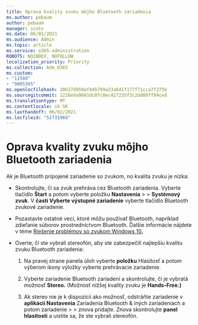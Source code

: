 ```yaml
---
title: Oprava kvality zvuku môjho Bluetooth zariadenia
ms.author: pebaum
author: pebaum
manager: scotv
ms.date: 06/01/2021
ms.audience: Admin
ms.topic: article
ms.service: o365-administration
ROBOTS: NOINDEX, NOFOLLOW
localization_priority: Priority
ms.collection: Adm_O365
ms.custom:
- "11508"
- "9005365"
ms.openlocfilehash: 20627d950af44b799a23a6d1f177f71cca7f275b
ms.sourcegitcommit: 1226e9a9601dc8fc8ec427235f3c2dd88ff84ced
ms.translationtype: MT
ms.contentlocale: sk-SK
ms.lasthandoff: 06/02/2021
ms.locfileid: "52731960"
---
```

# <a name="fix-the-audio-quality-of-my-bluetooth-device"></a>Oprava kvality zvuku môjho Bluetooth zariadenia

Ak je Bluetooth pripojené zariadenie so zvukom, no kvalita zvuku je nízka:

- Skontrolujte, či sa zvuk prehráva cez Bluetooth zariadenia. Vyberte tlačidlo **Štart** a potom vyberte položku **Nastavenia**  >    >  **Systémový zvuk**. V **časti Vyberte výstupné zariadenie** vyberte tlačidlo Bluetooth zvukové zariadenie.

- Pozastavte ostatné veci, ktoré môžu používať Bluetooth, napríklad zdieľanie súborov prostredníctvom Bluetooth. Ďalšie informácie nájdete v téme [Riešenie problémov so zvukom Windows 10.](https://support.microsoft.com/en-us/help/4026994)

- Overte, či ste vybrali stereofón, aby ste zabezpečili najlepšiu kvalitu zvuku Bluetooth zariadenia:
    1. Na pravej strane panela úloh vyberte **položku** Hlasitosť a potom výberom ikony výložky vyberte prehrávacie zariadenie.

    1. Vyberte zariadenie Bluetooth zariadení a skontrolujte, či je vybratá možnosť **Stereo.** (Možnosť nižšej kvality zvuku je **Hands-Free.)**

    1. Ak stereo nie je k dispozícii ako možnosť, odstráňte zariadenie v **aplikácii Nastavenia** Zariadenia Bluetooth & iných zariadeniach a potom zariadenie  >    >  znova pridajte. Znova skontrolujte **panel hlasitosti** a uistite sa, že ste vybrali stereofón.

